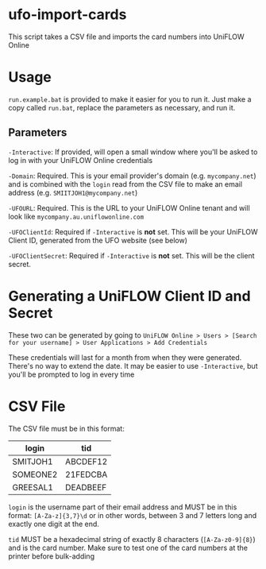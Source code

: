 # ufo-import-cards
 This script takes a CSV file and imports the card numbers into UniFLOW Online

# Usage
 `run.example.bat` is provided to make it easier for you to run it. Just make a copy called `run.bat`, replace the parameters as necessary, and run it.

## Parameters
 `-Interactive`: If provided, will open a small window where you'll be asked to log in with your UniFLOW Online credentials

 `-Domain`: Required. This is your email provider's domain (e.g. `mycompany.net`) and is combined with the `login` read from the CSV file to make an email address (e.g. `SMIITJOH1@mycompany.net`)

 `-UFOURL`: Required. This is the URL to your UniFLOW Online tenant and will look like `mycompany.au.uniflowonline.com`

 `-UFOClientId`: Required if `-Interactive` is **not** set. This will be your UniFLOW Client ID, generated from the UFO website (see below)

 `-UFOClientSecret`: Required if `-Interactive` is **not** set. This will be the client secret.

# Generating a UniFLOW Client ID and Secret
 These two can be generated by going to `UniFLOW Online > Users > [Search for your username] > User Applications > Add Credentials`

 These credentials will last for a month from when they were generated. There's no way to extend the date. It may be easier to use `-Interactive`, but you'll be prompted to log in every time

# CSV File
 The CSV file must be in this format:

 | login    | tid      |
 |----------|----------|
 | SMITJOH1 | ABCDEF12 |
 | SOMEONE2 | 21FEDCBA |
 | GREESAL1 | DEADBEEF |

`login` is the username part of their email address and MUST be in this format: `[A-Za-z]{3,7}\d` or in other words, between 3 and 7 letters long and exactly one digit at the end.

`tid` MUST be a hexadecimal string of exactly 8 characters (`[A-Za-z0-9]{8}`) and is the card number. Make sure to test one of the card numbers at the printer before bulk-adding